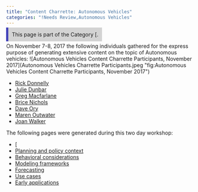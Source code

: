```yaml
---
title: "Content Charrette: Autonomous Vehicles"
categories: "!Needs Review,Autonomous Vehicles"
---
```


<span style="background:lightgrey;padding:10px;border-left: thick double #0000aa;"> This page is part of the Category \[.</span>

On November 7-8, 2017 the following individuals gathered for the express purpose of generating extensive content on the topic of Autonomous vehicles:
![Autonomous Vehicles Content Charrette Participants, November 2017](Autonomous Vehicles Charrette Participants.jpeg "fig:Autonomous Vehicles Content Charrette Participants, November 2017")

-   [Rick Donnelly](User:RickDonnelly)
-   [Julie Dunbar](User:JulieDunbar)
-   [Greg Macfarlane](User:GregoryMacfarlane)
-   [Brice Nichols](User:BriceNichols)
-   [Dave Ory](User:DavidOry)
-   [Maren Outwater](User:MarenOutwater)
-   [Joan Walker](User:JoanWalker)

The following pages were generated during this two day workshop:

-   \[
-   [Planning and policy context](Autonomous_vehicles:_planning_and_policy_context)
-   [Behavioral considerations](Autonomous_vehicles:_Behavioral_considerations)
-   [Modeling frameworks](Autonomous_vehicles:_Modeling_frameworks)
-   [Forecasting](Autonomous_vehicles:_Forecasting)
-   [Use cases](Autonomous_vehicles:_use_cases)
-   [Early applications](Autonomous_vehicles:_Early_applications)


